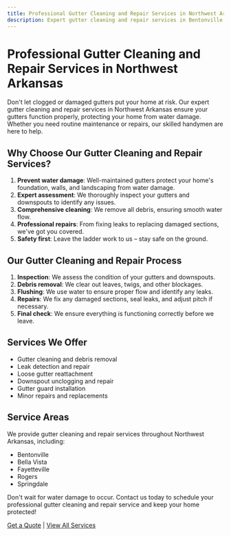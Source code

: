```yaml
---
title: Professional Gutter Cleaning and Repair Services in Northwest Arkansas
description: Expert gutter cleaning and repair services in Bentonville, Bella Vista, Fayetteville, Rogers, and Springdale. Protect your home from water damage with our reliable handyman services.
---
```


# Professional Gutter Cleaning and Repair Services in Northwest Arkansas

Don't let clogged or damaged gutters put your home at risk. Our expert gutter cleaning and repair services in Northwest Arkansas ensure your gutters function properly, protecting your home from water damage. Whether you need routine maintenance or repairs, our skilled handymen are here to help.

## Why Choose Our Gutter Cleaning and Repair Services?

1. **Prevent water damage**: Well-maintained gutters protect your home's foundation, walls, and landscaping from water damage.
2. **Expert assessment**: We thoroughly inspect your gutters and downspouts to identify any issues.
3. **Comprehensive cleaning**: We remove all debris, ensuring smooth water flow.
4. **Professional repairs**: From fixing leaks to replacing damaged sections, we've got you covered.
5. **Safety first**: Leave the ladder work to us – stay safe on the ground.

## Our Gutter Cleaning and Repair Process

1. **Inspection**: We assess the condition of your gutters and downspouts.
2. **Debris removal**: We clear out leaves, twigs, and other blockages.
3. **Flushing**: We use water to ensure proper flow and identify any leaks.
4. **Repairs**: We fix any damaged sections, seal leaks, and adjust pitch if necessary.
5. **Final check**: We ensure everything is functioning correctly before we leave.

## Services We Offer

- Gutter cleaning and debris removal
- Leak detection and repair
- Loose gutter reattachment
- Downspout unclogging and repair
- Gutter guard installation
- Minor repairs and replacements

## Service Areas

We provide gutter cleaning and repair services throughout Northwest Arkansas, including:

- Bentonville
- Bella Vista
- Fayetteville
- Rogers
- Springdale

Don't wait for water damage to occur. Contact us today to schedule your professional gutter cleaning and repair service and keep your home protected!

[Get a Quote](/#contact) | [View All Services](/#services)